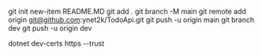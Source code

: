 git init
new-item README.MD
git add .
git branch -M main
git remote add origin git@github.com:ynet2k/TodoApi.git
git push -u origin main
git branch dev
git push -u origin dev

dotnet dev-certs https --trust